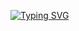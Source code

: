 
[![Typing SVG](https://readme-typing-svg.herokuapp.com/?color=9400d3&size=35&center=true&vCenter=true&width=1000&lines=Happy+coding!+%F0%9F%9A%80)](https://git.io/typing-svg)
